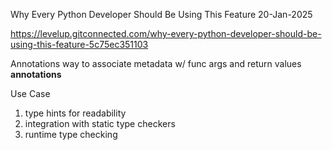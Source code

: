 Why Every Python Developer Should Be Using This Feature
20-Jan-2025

https://levelup.gitconnected.com/why-every-python-developer-should-be-using-this-feature-5c75ec351103


Annotations
way to associate metadata w/ func args and return values
__annotations__


Use Case
1. type hints for readability
2. integration with static type checkers
3. runtime type checking